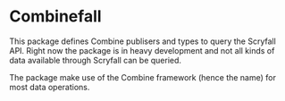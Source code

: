 # Combinefall

This package defines Combine publisers and types to query the Scryfall API.
Right now the package is in heavy development and not all kinds of data available through Scryfall can be queried.

The package make use of the Combine framework (hence the name) for most data operations.
